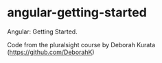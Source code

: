 # angular-getting-started
Angular: Getting Started.

Code from the pluralsight course by Deborah Kurata (https://github.com/DeborahK)

